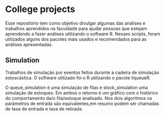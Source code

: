 # College projects

Esse repositório tem como objetivo divulgar algumas das análises e trabalhos aprendidos na faculdade para ajudar pessoas que estejam aprendendo a fazer análises utilizando o software R. Nesses scripts, foram utilizados alguns dos pacotes mais usados e recomendados para as análises apresentadas.  

## Simulation
Trabalhos de simulação por eventos feitos durante a cadeira de simulação estoscástica. O software utilizado foi o R utilizando o pacote liqueueR. 

O queue_simulation é uma simulação de filas e stock_simulation uma simulação de estoques. Em ambos o retorno é um gráfico com o histórico do comportamento da/o fila/estoque analisado. Nos dois algoritmos os parâmetros de entrada são equivalentes,em resumo podem ser chamadas de taxa de entrada e taxa de retirada.
